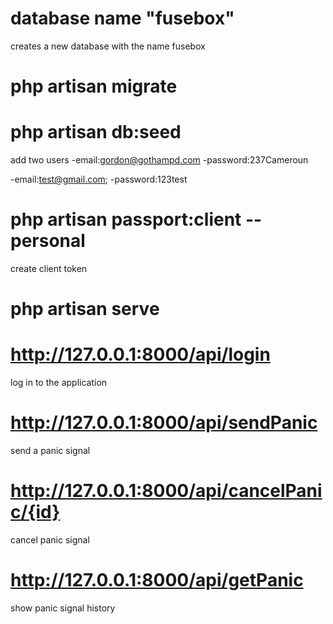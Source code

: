 <!-- the steps to make the application work -->
# database name "fusebox"
creates a new database with the name fusebox

# php artisan migrate


# php artisan db:seed 
add two users
-email:gordon@gothampd.com
-password:237Cameroun

-email:test@gmail.com;
-password:123test

# php artisan passport:client --personal
create client token

# php artisan serve

<!-- api -->

# http://127.0.0.1:8000/api/login
log in to the application


<!-- the procedures below require authentication -->
# http://127.0.0.1:8000/api/sendPanic
send a panic signal

# http://127.0.0.1:8000/api/cancelPanic/{id}
cancel panic signal

# http://127.0.0.1:8000/api/getPanic
show panic signal history

<!-- api -->

